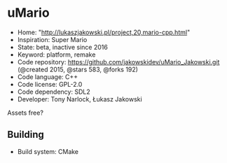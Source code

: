 # uMario

- Home: "http://lukaszjakowski.pl/project,20,mario-cpp.html"
- Inspiration: Super Mario
- State: beta, inactive since 2016
- Keyword: platform, remake
- Code repository: https://github.com/jakowskidev/uMario_Jakowski.git (@created 2015, @stars 583, @forks 192)
- Code language: C++
- Code license: GPL-2.0
- Code dependency: SDL2
- Developer: Tony Narlock, Łukasz Jakowski

Assets free?

## Building

- Build system: CMake
